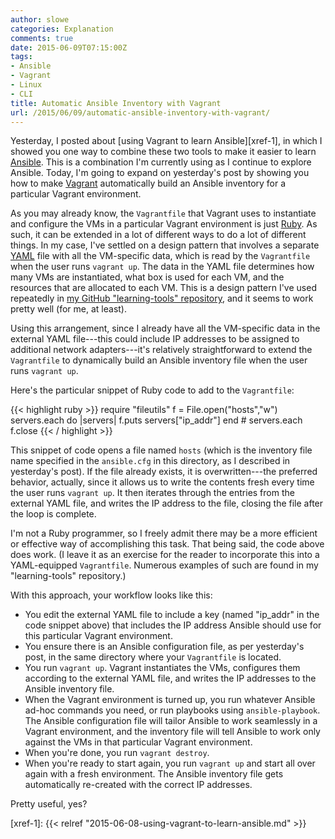 ```yaml
---
author: slowe
categories: Explanation
comments: true
date: 2015-06-09T07:15:00Z
tags:
- Ansible
- Vagrant
- Linux
- CLI
title: Automatic Ansible Inventory with Vagrant
url: /2015/06/09/automatic-ansible-inventory-with-vagrant/
---
```


Yesterday, I posted about [using Vagrant to learn Ansible][xref-1], in which I showed you one way to combine these two tools to make it easier to learn [Ansible][link-1]. This is a combination I'm currently using as I continue to explore Ansible. Today, I'm going to expand on yesterday's post by showing you how to make [Vagrant][link-2] automatically build an Ansible inventory for a particular Vagrant environment.

As you may already know, the `Vagrantfile` that Vagrant uses to instantiate and configure the VMs in a particular Vagrant environment is just [Ruby][link-3]. As such, it can be extended in a lot of different ways to do a lot of different things. In my case, I've settled on a design pattern that involves a separate [YAML][link-4] file with all the VM-specific data, which is read by the `Vagrantfile` when the user runs `vagrant up`. The data in the YAML file determines how many VMs are instantiated, what box is used for each VM, and the resources that are allocated to each VM. This is a design pattern I've used repeatedly in [my GitHub "learning-tools" repository][link-5], and it seems to work pretty well (for me, at least).

Using this arrangement, since I already have all the VM-specific data in the external YAML file---this could include IP addresses to be assigned to additional network adapters---it's relatively straightforward to extend the `Vagrantfile` to dynamically build an Ansible inventory file when the user runs `vagrant up`.

Here's the particular snippet of Ruby code to add to the `Vagrantfile`:

{{< highlight ruby >}}
require "fileutils"
f = File.open("hosts","w")
servers.each do |servers|
  f.puts servers["ip_addr"]
end # servers.each
f.close
{{< / highlight >}}

This snippet of code opens a file named `hosts` (which is the inventory file name specified in the `ansible.cfg` in this directory, as I described in yesterday's post). If the file already exists, it is overwritten---the preferred behavior, actually, since it allows us to write the contents fresh every time the user runs `vagrant up`. It then iterates through the entries from the external YAML file, and writes the IP address to the file, closing the file after the loop is complete.

I'm not a Ruby programmer, so I freely admit there may be a more efficient or effective way of accomplishing this task. That being said, the code above does work. (I leave it as an exercise for the reader to incorporate this into a YAML-equipped `Vagrantfile`. Numerous examples of such are found in my "learning-tools" repository.)

With this approach, your workflow looks like this:

* You edit the external YAML file to include a key (named "ip_addr" in the code snippet above) that includes the IP address Ansible should use for this particular Vagrant environment.
* You ensure there is an Ansible configuration file, as per yesterday's post, in the same directory where your `Vagrantfile` is located.
* You run `vagrant up`. Vagrant instantiates the VMs, configures them according to the external YAML file, and writes the IP addresses to the Ansible inventory file.
* When the Vagrant environment is turned up, you run whatever Ansible ad-hoc commands you need, or run playbooks using `ansible-playbook`. The Ansible configuration file will tailor Ansible to work seamlessly in a Vagrant environment, and the inventory file will tell Ansible to work only against the VMs in that particular Vagrant environment.
* When you're done, you run `vagrant destroy`.
* When you're ready to start again, you run `vagrant up` and start all over again with a fresh environment. The Ansible inventory file gets automatically re-created with the correct IP addresses.

Pretty useful, yes?

 

[link-1]: http://www.ansible.com/home
[link-2]: https://www.vagrantup.com
[link-3]: https://www.ruby-lang.org/en/
[link-4]: http://yaml.org/
[link-5]: https://github.com/lowescott/learning-tools
[xref-1]: {{< relref "2015-06-08-using-vagrant-to-learn-ansible.md" >}}
